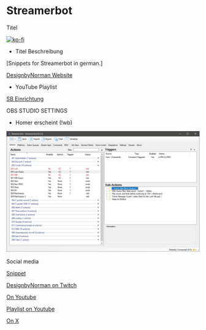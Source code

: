 # Streamerbot
Titel 


[![ko-fi](https://storage.ko-fi.com/cdn/brandasset/kofi_button_dark.png)](https://ko-fi.com/W7W5Z38WJ)

- Titel Beschreibung 

[Snippets for Streamerbot in german.]

[DesignbyNorman Website]([https://www.designbynorman.com/](https://www.youtube.com/watch?v=HdMd97M6huI&list=PLrgOpxS02b-PncLHRg-5W7kJ3o4TT6DhM))

- YouTube Playlist

[SB Einrichtung](https://www.designbynorman.com/streamer-bot-einrichten/)

OBS STUDIO SETTINGS

- Homer erscheint (!wb)
  
![sb](https://github.com/Designbynorman/Streamerbot/blob/main/streamerbot%20lurk.png)

Social media

[Snippet](https://github.com/Designbynorman/Streamerbot/blob/main/001%20Snippet%20LurkSound)

[DesignbyNorman on Twitch](https://www.twitch.tv/designbynorman)

[On Youtube](https://www.youtube.com/@DesignbyNorman)

[Playlist on Youtube](https://www.youtube.com/playlist?list=PLrgOpxS02b-PncLHRg-5W7kJ3o4TT6DhM)

[On X](https://x.com/Designbynorman)
